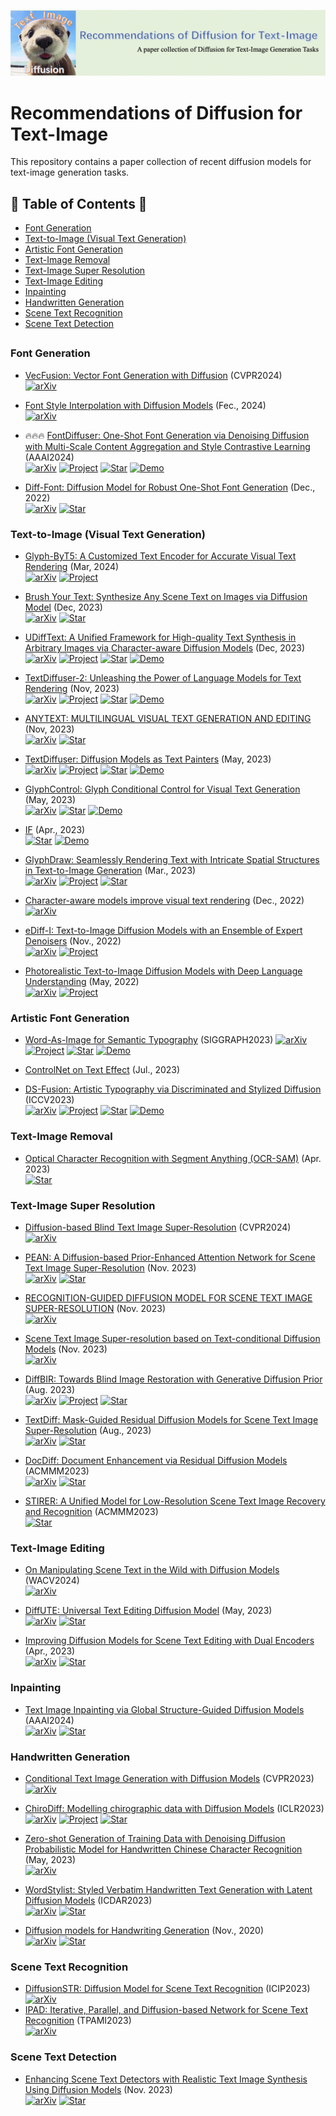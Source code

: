 ![LOGO](imgs/logo.png)
# Recommendations of Diffusion for Text-Image
This repository contains a paper collection of recent diffusion models for text-image generation tasks.

## 📖 Table of Contents 👀
- [Font Generation](#font-generation)
- [Text-to-Image (Visual Text Generation)](#text-to-image-visual-text-generation)
- [Artistic Font Generation](#artistic-font-generation)
- [Text-Image Removal](#text-image-removal)
- [Text-Image Super Resolution](#text-image-super-resolution)
- [Text-Image Editing](#text-image-editing)
- [Inpainting](#inpainting)
- [Handwritten Generation](#handwritten-generation)
- [Scene Text Recognition](#scene-text-recognition)
- [Scene Text Detection](#scene-text-detection)
##

### Font Generation
+ [VecFusion: Vector Font Generation with Diffusion](https://arxiv.org/abs/2312.10540) (CVPR2024)  
  [![arXiv](https://img.shields.io/badge/arXiv-b31b1b.svg)](https://arxiv.org/abs/2312.10540)

+ [Font Style Interpolation with Diffusion Models](https://arxiv.org/abs/2402.14311) (Fec., 2024)  
  [![arXiv](https://img.shields.io/badge/arXiv-b31b1b.svg)](https://arxiv.org/abs/2402.14311)

+ 🔥🔥🔥 [FontDiffuser: One-Shot Font Generation via Denoising Diffusion with Multi-Scale Content Aggregation and Style Contrastive Learning](https://arxiv.org/abs/2312.12142) (AAAI2024)  
  [![arXiv](https://img.shields.io/badge/arXiv-b31b1b.svg)](https://arxiv.org/abs/2312.12142)
  [![Project](https://img.shields.io/badge/Project-9cf)](https://yeungchenwa.github.io/fontdiffuser-homepage/)
  [![Star](https://img.shields.io/github/stars/yeungchenwa/FontDiffuser.svg?style=social&label=Star)](https://github.com/yeungchenwa/FontDiffuser)
  [![Demo](https://img.shields.io/badge/Demo-8A2BE2)](https://huggingface.co/spaces/yeungchenwa/FontDiffuser-Gradio)

+ [Diff-Font: Diffusion Model for Robust One-Shot Font Generation](https://arxiv.org/abs/2212.05895) (Dec., 2022)  
  [![arXiv](https://img.shields.io/badge/arXiv-b31b1b.svg)](https://arxiv.org/abs/2212.05895)
  [![Star](https://img.shields.io/github/stars/Hxyz-123/Font-diff.svg?style=social&label=Star)](https://github.com/Hxyz-123/Font-diff)

### Text-to-Image (Visual Text Generation)
+ [Glyph-ByT5: A Customized Text Encoder for Accurate Visual Text Rendering](https://arxiv.org/abs/2403.09622) (Mar, 2024)  
  [![arXiv](https://img.shields.io/badge/arXiv-b31b1b.svg)](https://arxiv.org/abs/2403.09622)
  [![Project](https://img.shields.io/badge/Project-9cf)](https://glyph-byt5.github.io/)

+ [Brush Your Text: Synthesize Any Scene Text on Images via Diffusion Model](https://arxiv.org/abs/2312.12232) (Dec, 2023)  
  [![arXiv](https://img.shields.io/badge/arXiv-b31b1b.svg)](https://arxiv.org/abs/2312.12232)
  [![Star](https://img.shields.io/github/stars/ecnuljzhang/brush-your-text.svg?style=social&label=Star)](https://github.com/ecnuljzhang/brush-your-text)

+ [UDiffText: A Unified Framework for High-quality Text Synthesis in Arbitrary Images via Character-aware Diffusion Models](https://arxiv.org/abs/2312.04884) (Dec, 2023)  
  [![arXiv](https://img.shields.io/badge/arXiv-b31b1b.svg)](https://arxiv.org/abs/2312.04884)
  [![Project](https://img.shields.io/badge/Project-9cf)](https://udifftext.github.io/)
  [![Star](https://img.shields.io/github/stars/zym-pku/udifftext.svg?style=social&label=Star)](https://github.com/zym-pku/udifftext)
  [![Demo](https://img.shields.io/badge/Demo-8A2BE2)](https://huggingface.co/spaces/ZYMPKU/UDiffText)

+ [TextDiffuser-2: Unleashing the Power of Language Models for Text Rendering](https://arxiv.org/abs/2311.16465v1) (Nov, 2023)  
  [![arXiv](https://img.shields.io/badge/arXiv-b31b1b.svg)](https://arxiv.org/abs/2311.16465v1)
  [![Project](https://img.shields.io/badge/Project-9cf)](https://jingyechen.github.io/textdiffuser2/)
  [![Star](https://img.shields.io/github/stars/microsoft/unilm.svg?style=social&label=Star)](https://github.com/microsoft/unilm/tree/master/textdiffuser-2)
  [![Demo](https://img.shields.io/badge/Demo-8A2BE2)](https://huggingface.co/spaces/JingyeChen22/TextDiffuser-2)

+ [ANYTEXT: MULTILINGUAL VISUAL TEXT GENERATION AND EDITING](https://arxiv.org/abs/2311.03054) (Nov, 2023)  
  [![arXiv](https://img.shields.io/badge/arXiv-b31b1b.svg)](https://arxiv.org/abs/2311.03054)
  [![Star](https://img.shields.io/github/stars/tyxsspa/AnyText.svg?style=social&label=Star)](https://github.com/tyxsspa/AnyText)

+ [TextDiffuser: Diffusion Models as Text Painters](https://arxiv.org/abs/2305.10855) (May, 2023)  
  [![arXiv](https://img.shields.io/badge/arXiv-b31b1b.svg)](https://arxiv.org/abs/2305.10855)
  [![Project](https://img.shields.io/badge/Project-9cf)](https://modelscope.cn/models/damo/text-to-video-synthesis/summary)
  [![Star](https://img.shields.io/github/stars/microsoft/unilm.svg?style=social&label=Star)](https://github.com/microsoft/unilm/tree/master/textdiffuser)
  [![Demo](https://img.shields.io/badge/Demo-8A2BE2)](https://huggingface.co/spaces/JingyeChen22/TextDiffuser)

+ [GlyphControl: Glyph Conditional Control for Visual Text Generation](https://arxiv.org/abs/2305.18259) (May, 2023)  
  [![arXiv](https://img.shields.io/badge/arXiv-b31b1b.svg)](https://arxiv.org/abs/2305.18259)
  [![Star](https://img.shields.io/github/stars/AIGText/GlyphControl-release.svg?style=social&label=Star)](https://github.com/AIGText/GlyphControl-release)
  [![Demo](https://img.shields.io/badge/Demo-8A2BE2)](https://huggingface.co/spaces/AIGText/GlyphControl)

+ [IF](https://github.com/deep-floyd/IF) (Apr., 2023)  
  [![Star](https://img.shields.io/github/stars/deep-floyd/IF.svg?style=social&label=Star)](https://github.com/deep-floyd/IF)
  [![Demo](https://img.shields.io/badge/Demo-8A2BE2)](https://huggingface.co/spaces/DeepFloyd/IF)

+ [GlyphDraw: Seamlessly Rendering Text with Intricate Spatial Structures in Text-to-Image Generation](https://arxiv.org/abs/2303.17870) (Mar., 2023)  
  [![arXiv](https://img.shields.io/badge/arXiv-b31b1b.svg)](https://arxiv.org/abs/2303.17870)
  [![Project](https://img.shields.io/badge/Project-9cf)](https://1073521013.github.io/glyph-draw.github.io/)
  [![Star](https://img.shields.io/github/stars/OPPO-Mente-Lab/GlyphDraw.svg?style=social&label=Star)](https://github.com/OPPO-Mente-Lab/GlyphDraw)

+ [Character-aware models improve visual text rendering](https://arxiv.org/abs/2212.10562) (Dec., 2022)  
  [![arXiv](https://img.shields.io/badge/arXiv-b31b1b.svg)](https://arxiv.org/abs/2212.10562)

+ [eDiff-I: Text-to-Image Diffusion Models with an Ensemble of Expert Denoisers](https://arxiv.org/abs/2211.01324) (Nov., 2022)  
  [![arXiv](https://img.shields.io/badge/arXiv-b31b1b.svg)](https://arxiv.org/abs/2211.01324)
  [![Project](https://img.shields.io/badge/Project-9cf)](https://deepimagination.cc/eDiff-I/)

+ [Photorealistic Text-to-Image Diffusion Models with Deep Language Understanding](https://arxiv.org/abs/2205.11487) (May, 2022)  
  [![arXiv](https://img.shields.io/badge/arXiv-b31b1b.svg)](https://arxiv.org/abs/2205.11487)
  [![Project](https://img.shields.io/badge/Project-9cf)](https://imagen.research.google/)

### Artistic Font Generation
+ [Word-As-Image for Semantic Typography](https://arxiv.org/abs/2303.01818) (SIGGRAPH2023)
[![arXiv](https://img.shields.io/badge/arXiv-b31b1b.svg)](https://arxiv.org/abs/2303.01818)
  [![Project](https://img.shields.io/badge/Project-9cf)](https://wordasimage.github.io/Word-As-Image-Page/)
  [![Star](https://img.shields.io/github/stars/Shiriluz/Word-As-Image.svg?style=social&label=Star)](https://github.com/Shiriluz/Word-As-Image)
  [![Demo](https://img.shields.io/badge/Demo-8A2BE2)](https://huggingface.co/spaces/SemanticTypography/Word-As-Image)

+ [ControlNet on Text Effect](https://mp.weixin.qq.com/s/rvpU4XhToldoec_bABeXJw) (Jul., 2023)

+ [DS-Fusion: Artistic Typography via Discriminated and Stylized Diffusion](https://arxiv.org/abs/2303.09604) (ICCV2023)  
  [![arXiv](https://img.shields.io/badge/arXiv-b31b1b.svg)](https://arxiv.org/abs/2303.09604)
  [![Project](https://img.shields.io/badge/Project-9cf)](https://ds-fusion.github.io/)
  [![Star](https://img.shields.io/github/stars/tmaham/DS-Fusion.svg?style=social&label=Star)](https://github.com/tmaham/DS-Fusion)
  [![Demo](https://img.shields.io/badge/Demo-8A2BE2)](https://huggingface.co/spaces/tmaham/DS-Fusion-Express)

### Text-Image Removal
+ [Optical Character Recognition with Segment Anything (OCR-SAM)](https://github.com/yeungchenwa/OCR-SAM) (Apr. 2023)  
  [![Star](https://img.shields.io/github/stars/yeungchenwa/OCR-SAM.svg?style=social&label=Star)](https://github.com/yeungchenwa/OCR-SAM)

### Text-Image Super Resolution
+ [Diffusion-based Blind Text Image Super-Resolution](https://arxiv.org/abs/2312.08886) (CVPR2024)  
  [![arXiv](https://img.shields.io/badge/arXiv-b31b1b.svg)](https://arxiv.org/abs/2312.08886)

+ [PEAN: A Diffusion-based Prior-Enhanced Attention Network for
Scene Text Image Super-Resolution](https://arxiv.org/abs/2311.17955) (Nov. 2023)  
  [![arXiv](https://img.shields.io/badge/arXiv-b31b1b.svg)](https://arxiv.org/abs/2311.17955)
  [![Star](https://img.shields.io/github/stars/jdfxzzy/PEAN.svg?style=social&label=Star)](https://github.com/jdfxzzy/PEAN)


+ [RECOGNITION-GUIDED DIFFUSION MODEL FOR SCENE TEXT IMAGE
SUPER-RESOLUTION](https://arxiv.org/abs/2311.13317) (Nov. 2023)  
  [![arXiv](https://img.shields.io/badge/arXiv-b31b1b.svg)](https://arxiv.org/abs/2311.13317)

+ [Scene Text Image Super-resolution based on Text-conditional Diffusion Models](https://arxiv.org/abs/2311.09759) (Nov. 2023)  
  [![arXiv](https://img.shields.io/badge/arXiv-b31b1b.svg)](https://arxiv.org/abs/2311.09759)

+ [DiffBIR: Towards Blind Image Restoration with Generative Diffusion Prior](https://arxiv.org/abs/2308.15070) (Aug. 2023)  
  [![arXiv](https://img.shields.io/badge/arXiv-b31b1b.svg)](https://arxiv.org/abs/2308.15070)
  [![Project](https://img.shields.io/badge/Project-9cf)](https://0x3f3f3f3fun.github.io/projects/diffbir/)
  [![Star](https://img.shields.io/github/stars/XPixelGroup/DiffBIR.svg?style=social&label=Star)](https://github.com/XPixelGroup/DiffBIR)

+ [TextDiff: Mask-Guided Residual Diffusion Models for Scene Text Image Super-Resolution](https://arxiv.org/abs/2308.06743) (Aug., 2023)  
  [![arXiv](https://img.shields.io/badge/arXiv-b31b1b.svg)](https://arxiv.org/abs/2308.06743)
  [![Star](https://img.shields.io/github/stars/Lenubolim/TextDiff.svg?style=social&label=Star)](https://github.com/Lenubolim/TextDiff)

+ [DocDiff: Document Enhancement via Residual Diffusion Models](https://arxiv.org/abs/2305.03892) (ACMMM2023)  
  [![arXiv](https://img.shields.io/badge/arXiv-b31b1b.svg)](https://arxiv.org/abs/2305.03892)
  [![Star](https://img.shields.io/github/stars/Royalvice/DocDiff.svg?style=social&label=Star)](https://github.com/Royalvice/DocDiff)

+ [STIRER: A Unified Model for Low-Resolution Scene Text Image Recovery and Recognition](https://github.com/zhaominyiz/STIRER) (ACMMM2023)  
  [![Star](https://img.shields.io/github/stars/zhaominyiz/STIRER.svg?style=social&label=Star)](https://github.com/zhaominyiz/STIRER)

### Text-Image Editing
+ [On Manipulating Scene Text in the Wild with Diffusion Models](https://arxiv.org/abs/2311.00734) (WACV2024)  
  [![arXiv](https://img.shields.io/badge/arXiv-b31b1b.svg)](https://arxiv.org/abs/2311.00734)

+ [DiffUTE: Universal Text Editing Diffusion Model](https://arxiv.org/abs/2305.10825) (May, 2023)  
  [![arXiv](https://img.shields.io/badge/arXiv-b31b1b.svg)](https://arxiv.org/abs/2305.10825)
  [![Star](https://img.shields.io/github/stars/chenhaoxing/DiffUTE.svg?style=social&label=Star)](https://github.com/chenhaoxing/DiffUTE)

+ [Improving Diffusion Models for Scene Text Editing with Dual Encoders](https://arxiv.org/abs/2304.05568) (Apr., 2023)  
  [![arXiv](https://img.shields.io/badge/arXiv-b31b1b.svg)](https://arxiv.org/abs/2304.05568)
  [![Star](https://img.shields.io/github/stars/UCSB-NLP-Chang/DiffSTE.svg?style=social&label=Star)](https://github.com/UCSB-NLP-Chang/DiffSTE)

### Inpainting
+ [Text Image Inpainting via Global Structure-Guided Diffusion Models](https://arxiv.org/abs/2401.14832) (AAAI2024)  
  [![arXiv](https://img.shields.io/badge/arXiv-b31b1b.svg)](https://arxiv.org/abs/2401.14832)
  [![Star](https://img.shields.io/github/stars/blackprotoss/GSDM.svg?style=social&label=Star)](https://github.com/blackprotoss/GSDM)

### Handwritten Generation
+ [Conditional Text Image Generation with Diffusion Models](https://arxiv.org/abs/2306.10804) (CVPR2023)  
  [![arXiv](https://img.shields.io/badge/arXiv-b31b1b.svg)](https://arxiv.org/abs/2306.10804)

+ [ChiroDiff: Modelling chirographic data with Diffusion Models](https://arxiv.org/abs/2304.03785) (ICLR2023)  
  [![arXiv](https://img.shields.io/badge/arXiv-b31b1b.svg)](https://arxiv.org/abs/2304.03785)
  [![Project](https://img.shields.io/badge/Project-9cf)](https://ayandas.me/chirodiff)
  [![Star](https://img.shields.io/github/stars/dasayan05/chirodiff.svg?style=social&label=Star)](https://github.com/dasayan05/chirodiff)

+ [Zero-shot Generation of Training Data with Denoising Diffusion Probabilistic Model for Handwritten Chinese Character Recognition](https://arxiv.org/abs/2305.15660) (May, 2023)  
  [![arXiv](https://img.shields.io/badge/arXiv-b31b1b.svg)](https://arxiv.org/abs/2305.15660)

+ [WordStylist: Styled Verbatim Handwritten Text Generation with Latent Diffusion Models](https://arxiv.org/abs/2303.16576) (ICDAR2023)  
  [![arXiv](https://img.shields.io/badge/arXiv-b31b1b.svg)](https://arxiv.org/abs/2303.16576)
  [![Star](https://img.shields.io/github/stars/koninik/WordStylist.svg?style=social&label=Star)](https://github.com/koninik/WordStylist)

+ [Diffusion models for Handwriting Generation](https://arxiv.org/abs/2011.06704) (Nov., 2020)  
  [![arXiv](https://img.shields.io/badge/arXiv-b31b1b.svg)](https://arxiv.org/abs/2011.06704)
  [![Star](https://img.shields.io/github/stars/tcl9876/Diffusion-Handwriting-Generation.svg?style=social&label=Star)](https://github.com/tcl9876/Diffusion-Handwriting-Generation)

### Scene Text Recognition
+ [DiffusionSTR: Diffusion Model for Scene Text Recognition](https://arxiv.org/abs/2306.16707) (ICIP2023)  
  [![arXiv](https://img.shields.io/badge/arXiv-b31b1b.svg)](https://arxiv.org/abs/2306.16707)
+ [IPAD: Iterative, Parallel, and Diffusion-based
Network for Scene Text Recognition](https://arxiv.org/abs/2312.11923) (TPAMI2023)   
  [![arXiv](https://img.shields.io/badge/arXiv-b31b1b.svg)](https://arxiv.org/abs/2312.11923)

### Scene Text Detection
+ [Enhancing Scene Text Detectors with Realistic Text Image Synthesis Using Diffusion
Models](https://arxiv.org/abs/2311.16555) (Nov. 2023)  
  [![arXiv](https://img.shields.io/badge/arXiv-b31b1b.svg)](https://arxiv.org/abs/2311.16555)
  [![Star](https://img.shields.io/github/stars/99Franklin/DiffText.svg?style=social&label=Star)](https://github.com/99Franklin/DiffText)
